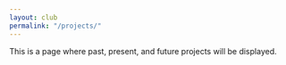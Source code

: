 ```yaml
---
layout: club
permalink: "/projects/"
---
```

This is a page where past, present, and future projects will be displayed.
